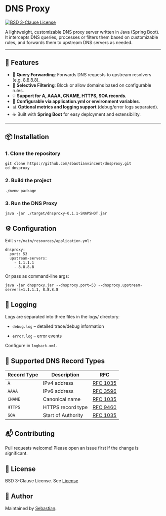 # DNS Proxy

[![BSD 3-Clause License](https://img.shields.io/badge/License-BSD%203--Clause-blue.svg)](https://opensource.org/licenses/BSD-3-Clause)

A lightweight, customizable DNS proxy server written in Java (Spring Boot). It intercepts DNS queries, processes or filters them based on customizable rules, and forwards them to upstream DNS servers as needed.

---

## 🚀 Features

- 🔁 **Query Forwarding**: Forwards DNS requests to upstream resolvers (e.g. 8.8.8.8).
- 🔐 **Selective Filtering**: Block or allow domains based on configurable rules.
- 💡 **Support for A, AAAA, CNAME, HTTPS, SOA records**.
- 📄 **Configurable via application.yml or environment variables**.
- 📊 **Optional metrics and logging support** (debug/error logs separated).
- ☕ Built with **Spring Boot** for easy deployment and extensibility.

---

## 📦 Installation

### 1. Clone the repository

```
git clone https://github.com/sbastianvincent/dnsproxy.git
cd dnsproxy
```
### 2. Build the project
```
./mvnw package
```
### 3. Run the DNS Proxy
```
java -jar ./target/dnsproxy-0.1.1-SNAPSHOT.jar
```

## ⚙️ Configuration

Edit `src/main/resources/application.yml:`
```
dnsproxy:
  port: 53
  upstream-servers:
    - 1.1.1.1
    - 8.8.8.8
```
Or pass as command-line args:
```
java -jar dnsproxy.jar --dnsproxy.port=53 --dnsproxy.upstream-servers=1.1.1.1, 8.8.8.8
```
## 📁 Logging

Logs are separated into three files in the logs/ directory:

* `debug.log` – detailed trace/debug information

* `error.log` – error events

Configure in `logback.xml`.

## 📜 Supported DNS Record Types
| Record Type | Description        | RFC                                                       |
| ----------- | ------------------ | --------------------------------------------------------- |
| `A`         | IPv4 address       | [RFC 1035](https://datatracker.ietf.org/doc/html/rfc1035) |
| `AAAA`      | IPv6 address       | [RFC 3596](https://datatracker.ietf.org/doc/html/rfc3596) |
| `CNAME`     | Canonical name     | [RFC 1035](https://datatracker.ietf.org/doc/html/rfc1035) |
| `HTTPS`     | HTTPS record type  | [RFC 9460](https://datatracker.ietf.org/doc/html/rfc9460) |
| `SOA`       | Start of Authority | [RFC 1035](https://datatracker.ietf.org/doc/html/rfc1035) |

## 📬 Contributing

Pull requests welcome! Please open an issue first if the change is significant.

## 📄 License

BSD 3-Clause License. See [License](https://github.com/sbastianvincent/dnsproxy/LICENSE)

## 👤 Author

Maintained by [Sebastian](https://github.com/sbastianvincent).